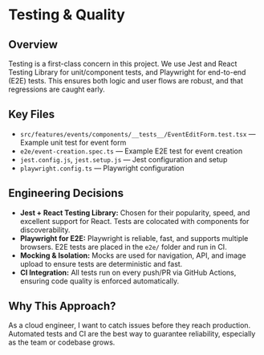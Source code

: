 # Testing & Quality

## Overview
Testing is a first-class concern in this project. We use Jest and React Testing Library for unit/component tests, and Playwright for end-to-end (E2E) tests. This ensures both logic and user flows are robust, and that regressions are caught early.

## Key Files
- `src/features/events/components/__tests__/EventEditForm.test.tsx` — Example unit test for event form
- `e2e/event-creation.spec.ts` — Example E2E test for event creation
- `jest.config.js`, `jest.setup.js` — Jest configuration and setup
- `playwright.config.ts` — Playwright configuration

## Engineering Decisions
- **Jest + React Testing Library:**
  Chosen for their popularity, speed, and excellent support for React. Tests are colocated with components for discoverability.
- **Playwright for E2E:**
  Playwright is reliable, fast, and supports multiple browsers. E2E tests are placed in the `e2e/` folder and run in CI.
- **Mocking & Isolation:**
  Mocks are used for navigation, API, and image upload to ensure tests are deterministic and fast.
- **CI Integration:**
  All tests run on every push/PR via GitHub Actions, ensuring code quality is enforced automatically.

## Why This Approach?
As a cloud engineer, I want to catch issues before they reach production. Automated tests and CI are the best way to guarantee reliability, especially as the team or codebase grows. 